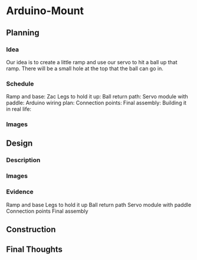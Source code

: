 # Arduino-Mount

## Planning

### Idea
Our idea is to create a little ramp and use our servo to hit a ball up that ramp. There will be a small hole at the top that the ball can go in. 

### Schedule
Ramp and base: Zac
Legs to hold it up:
Ball return path: 
Servo module with paddle: 
Arduino wiring plan:
Connection points:
Final assembly:
Building it in real life:

### Images


## Design

### Description

### Images

### Evidence
Ramp and base
Legs to hold it up
Ball return path 
Servo module with paddle
Connection points
Final assembly

## Construction

## Final Thoughts
